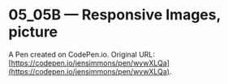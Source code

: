 # 05_05B — Responsive Images, picture

A Pen created on CodePen.io. Original URL: [https://codepen.io/jensimmons/pen/wvwXLQa](https://codepen.io/jensimmons/pen/wvwXLQa).


